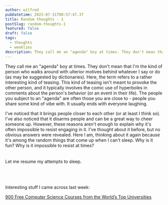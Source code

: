 ```yaml
---
author: wilfred
pubDatetime: 2023-07-31T00:57:47.37
title: Random thoughts - 1
postSlug: random-thoughts-1
featured: false
draft: false
tags:
  - thoughts
  - weeklies
description: They call me an "agenda" boy at times. They don't mean that I'm the kind of person who walks around with ulterior motives behind whatever I say or do (as may be suggested by dictionaries). . .
---
```


They call me an "agenda" boy at times. They don't mean that I'm the kind of person who walks around with ulterior motives behind whatever I say or do (as may be suggested by dictionaries). Here, the term refers to a rather interesting kind of teasing. This kind of teasing isn't meant to provoke the other person, and it typically involves the comic use of hyperboles in comments about the person's behavior (or an event in their life). The people you subject to an "agenda" are often those you are close to - people you share some kind of vibe with. It usually ends with everyone laughing.

I've noticed that it brings people closer to each other (or at least I think so). I've also noticed that it disarms people and can be a great way to cheer someone up. However, these reasons aren't enough to explain why it's often impossible to resist engaging in it. I've thought about it before, but no obvious answers were revealed. Here I am, thinking about it again because it's among the random things that come up when I can't sleep. Why is it fun? Why is it impossible to resist at times?
<br>
<br>
<br>
Let me resume my attempts to sleep.

<br>
<br>
<br>
Interesting stuff I came across last week:
<br>
  
[900 Free Computer Science Courses from the World’s Top Universities](https://www.freecodecamp.org/news/free-courses-top-cs-universities/)

<br>
